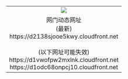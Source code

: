 ﻿<table>
  <tr></tr>
  <tr><td colspan=2 align=center><img src="https://d2138sjooe5kwy.cloudfront.net/Up/oGate.jpg" /></td></tr>
  <tr><td colspan=2 align=center>网门动态网址<br/>(最新)
<br>https://d2138sjooe5kwy.cloudfront.net
<br/><br/>(以下网址可能失效)
<br>https://d1vwofpw2mxlnk.cloudfront.net
<br>https://d1odc68onpcj10.cloudfront.net
    </td>
  </tr>
</table>
